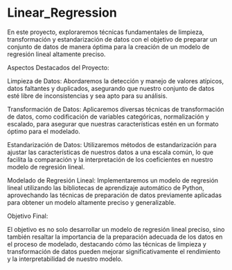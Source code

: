 # Linear_Regression
En este proyecto, exploraremos técnicas fundamentales de limpieza, transformación y estandarización de datos con el objetivo de preparar un conjunto de datos de manera óptima para la creación de un modelo de regresión lineal altamente preciso.


Aspectos Destacados del Proyecto:

Limpieza de Datos: Abordaremos la detección y manejo de valores atípicos, datos faltantes y duplicados, asegurando que nuestro conjunto de datos esté libre de inconsistencias y sea apto para su análisis.

Transformación de Datos: Aplicaremos diversas técnicas de transformación de datos, como codificación de variables categóricas, normalización y escalado, para asegurar que nuestras características estén en un formato óptimo para el modelado.

Estandarización de Datos: Utilizaremos métodos de estandarización para ajustar las características de nuestros datos a una escala común, lo que facilita la comparación y la interpretación de los coeficientes en nuestro modelo de regresión lineal.

Modelado de Regresión Lineal: Implementaremos un modelo de regresión lineal utilizando las bibliotecas de aprendizaje automático de Python, aprovechando las técnicas de preparación de datos previamente aplicadas para obtener un modelo altamente preciso y generalizable.

Objetivo Final:

El objetivo es no solo desarrollar un modelo de regresión lineal preciso, sino también resaltar la importancia de la preparación adecuada de los datos en el proceso de modelado, destacando cómo las técnicas de limpieza y transformación de datos pueden mejorar significativamente el rendimiento y la interpretabilidad de nuestro modelo.

